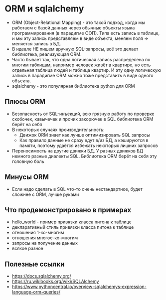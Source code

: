 #  ORM и sqlalchemy
* ORM (Object-Relational Mapping) - это такой подход, когда мы работаем с базой данных через обычные объекты языка программирования (в парадигме ООП). Типа есть запись в таблице, и мы эту запись представляем в виде объекта, меняем поля => меняется запись в БД. 
* В идеале НЕ пишем вручную SQL-запросы, всё это делает библиотека, реализующая ORM.
* Часто бывает так, что одна логическая запись распределена по многим таблицам, например человек живёт в квартире, но есть отдельная таблица людей и таблица квартир. И эту одну логическую запись в парадигме ORM можно тоже представить в виде одного объекта.
* sqlalchemy - это популярная библиотека python для ORM

## Плюсы ORM
* Безопасность от SQL-инъекций, всю грязную работу по проверке скобочек, кавычечек и прочих закорючек в SQL библиотека ORM берёт на себя
* В некоторых случаях производительность:
	* Движок ORM знает как лучше оптимизировать SQL запросы
	* Как правило данные не сразу едут в/из БД, а кэшируются в памяти, поэтому удаётся избежать некоторых лишних запросов
* Переносимость на другие движки БД. У разных движков БД немного разные диалекты SQL. Библиотека ORM берёт на себя эту головную боль

##  Минусы ORM
* Если надо сделать в SQL что-то очень нестандартное, будет сложнее с ORM, лучше руками

## Что продемонстрировано в примерах
* hello_world - пример привязки класса питона к таблице
* декларативный стиль привязки класса питона к таблице
* отношения 1-ко-многим
* отношения многое-ко-многим
* запросы на получение данных
* всякое разное

## Полезные ссылки
* https://docs.sqlalchemy.org/
* https://ru.wikibooks.org/wiki/SQLAlchemy
* https://www.pythoncentral.io/overview-sqlalchemys-expression-language-orm-queries/
